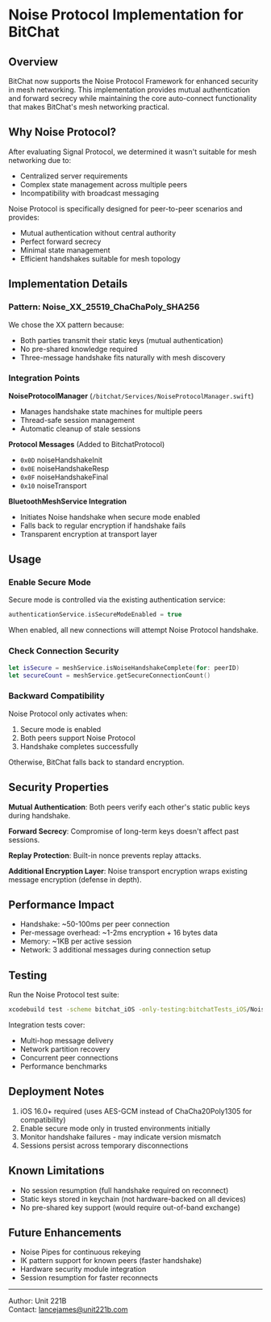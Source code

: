 # Noise Protocol Implementation for BitChat

## Overview

BitChat now supports the Noise Protocol Framework for enhanced security in mesh networking. This implementation provides mutual authentication and forward secrecy while maintaining the core auto-connect functionality that makes BitChat's mesh networking practical.

## Why Noise Protocol?

After evaluating Signal Protocol, we determined it wasn't suitable for mesh networking due to:
- Centralized server requirements
- Complex state management across multiple peers
- Incompatibility with broadcast messaging

Noise Protocol is specifically designed for peer-to-peer scenarios and provides:
- Mutual authentication without central authority
- Perfect forward secrecy
- Minimal state management
- Efficient handshakes suitable for mesh topology

## Implementation Details

### Pattern: Noise_XX_25519_ChaChaPoly_SHA256

We chose the XX pattern because:
- Both parties transmit their static keys (mutual authentication)
- No pre-shared knowledge required
- Three-message handshake fits naturally with mesh discovery

### Integration Points

**NoiseProtocolManager** (`/bitchat/Services/NoiseProtocolManager.swift`)
- Manages handshake state machines for multiple peers
- Thread-safe session management
- Automatic cleanup of stale sessions

**Protocol Messages** (Added to BitchatProtocol)
- `0x0D` noiseHandshakeInit
- `0x0E` noiseHandshakeResp  
- `0x0F` noiseHandshakeFinal
- `0x10` noiseTransport

**BluetoothMeshService Integration**
- Initiates Noise handshake when secure mode enabled
- Falls back to regular encryption if handshake fails
- Transparent encryption at transport layer

## Usage

### Enable Secure Mode

Secure mode is controlled via the existing authentication service:

```swift
authenticationService.isSecureModeEnabled = true
```

When enabled, all new connections will attempt Noise Protocol handshake.

### Check Connection Security

```swift
let isSecure = meshService.isNoiseHandshakeComplete(for: peerID)
let secureCount = meshService.getSecureConnectionCount()
```

### Backward Compatibility

Noise Protocol only activates when:
1. Secure mode is enabled
2. Both peers support Noise Protocol
3. Handshake completes successfully

Otherwise, BitChat falls back to standard encryption.

## Security Properties

**Mutual Authentication**: Both peers verify each other's static public keys during handshake.

**Forward Secrecy**: Compromise of long-term keys doesn't affect past sessions.

**Replay Protection**: Built-in nonce prevents replay attacks.

**Additional Encryption Layer**: Noise transport encryption wraps existing message encryption (defense in depth).

## Performance Impact

- Handshake: ~50-100ms per peer connection
- Per-message overhead: ~1-2ms encryption + 16 bytes data
- Memory: ~1KB per active session
- Network: 3 additional messages during connection setup

## Testing

Run the Noise Protocol test suite:

```bash
xcodebuild test -scheme bitchat_iOS -only-testing:bitchatTests_iOS/NoiseProtocolTests
```

Integration tests cover:
- Multi-hop message delivery
- Network partition recovery  
- Concurrent peer connections
- Performance benchmarks

## Deployment Notes

1. iOS 16.0+ required (uses AES-GCM instead of ChaCha20Poly1305 for compatibility)
2. Enable secure mode only in trusted environments initially
3. Monitor handshake failures - may indicate version mismatch
4. Sessions persist across temporary disconnections

## Known Limitations

- No session resumption (full handshake required on reconnect)
- Static keys stored in keychain (not hardware-backed on all devices)
- No pre-shared key support (would require out-of-band exchange)

## Future Enhancements

- Noise Pipes for continuous rekeying
- IK pattern support for known peers (faster handshake)
- Hardware security module integration
- Session resumption for faster reconnects

---

Author: Unit 221B  
Contact: lancejames@unit221b.com